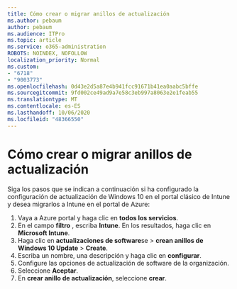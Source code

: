 ```yaml
---
title: Cómo crear o migrar anillos de actualización
ms.author: pebaum
author: pebaum
ms.audience: ITPro
ms.topic: article
ms.service: o365-administration
ROBOTS: NOINDEX, NOFOLLOW
localization_priority: Normal
ms.custom:
- "6718"
- "9003773"
ms.openlocfilehash: 0d43e2d5a87e4b941fcc91671b41ea0aabc5bffe
ms.sourcegitcommit: 9fd002ce49ad9a7e58c3eb997a8063e2e1feab55
ms.translationtype: MT
ms.contentlocale: es-ES
ms.lasthandoff: 10/06/2020
ms.locfileid: "48366550"
---
```

# <a name="how-to-create-or-migrate-update-rings"></a>Cómo crear o migrar anillos de actualización

Siga los pasos que se indican a continuación si ha configurado la configuración de actualización de Windows 10 en el portal clásico de Intune y desea migrarlos a Intune en el portal de Azure:

1. Vaya a Azure portal y haga clic en **todos los servicios**.
2. En el campo **filtro** , escriba **Intune**. En los resultados, haga clic en **Microsoft Intune**.
3. Haga clic en **actualizaciones de software**se  >  **crean anillos de Windows 10 Update**  >  **Create**.
4. Escriba un nombre, una descripción y haga clic en **configurar**.
5. Configure las opciones de actualización de software de la organización.
6. Seleccione **Aceptar**.
7. En **crear anillo de actualización**, seleccione **crear**.
